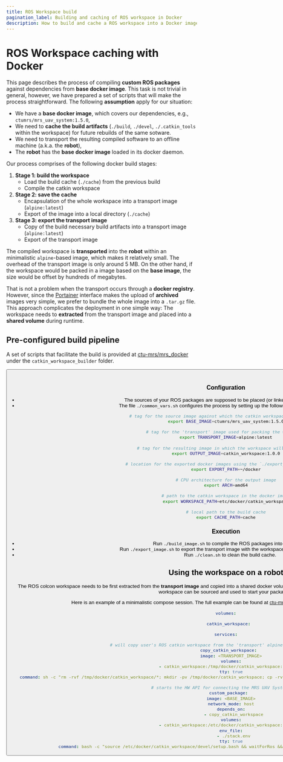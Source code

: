 ```yaml
---
title: ROS Workspace build
pagination_label: Building and caching of ROS workspace in Docker
description: How to build and cache a ROS workspace into a Docker image
---
```


# ROS Workspace caching with Docker

This page describes the process of compiling **custom ROS packages** against dependencies from **base docker image**. This task is not trivial in general, however, we have prepared a set of scripts that will make the process straightforward. The following **assumption** apply for our situation:

* We have a **base docker image**, which covers our dependencies, e.g., `ctumrs/mrs_uav_system:1.5.0`,
* We need to **cache the build artifacts** (`./build`, `./devel`, `./.catkin_tools` within the workspace) for future rebuilds of the same sotware.
* We need to transport the resulting compiled software to an offline machine (a.k.a. the **robot**),
* The **robot** has the **base docker image** loaded in its docker daemon.

Our process comprises of the following docker build stages:

1. **Stage 1: build the workspace**
    * Load the build cache (`./cache`) from the previous build
    * Compile the catkin workspace
2. **Stage 2: save the cache**
    * Encapsulation of the whole workspace into a transport image (`alpine:latest`)
    * Export of the image into a local directory (`./cache`)
3. **Stage 3: export the transport image**
    * Copy of the build necessary build artifacts into a transport image (`alpine:latest`)
    * Export of the transport image

The compiled workspace is **transported** into the **robot** within an minimalistic `alpine`-based image, which makes it relatively small. The overhead of the transport image is only around 5 MB. On the other hand, if the workspace would be packed in a image based on the **base image**, the size would be offset by hundreds of megabytes. 

That is not a problem when the transport occurs through a **docker registry**. However, since the [Portainer](../32-portainer/index.md) interface makes the upload of **archived** images very simple, we prefer to bundle the whole image into a `.tar.gz` file. This approach complicates the deployment in one simple way: The workspace needs to **extracted** from the transport image and placed into a **shared volume** during runtime.

## Pre-configured build pipeline

A set of scripts that facilitate the build is provided at [ctu-mrs/mrs_docker](https://github.com/ctu-mrs/mrs_docker) under the `catkin_workspace_builder` folder.

<Button label="🔗 ctu-mrs/mrs_docker repository" link="https://github.com/ctu-mrs/mrs_docker" block /><br />

### Configuration

* The sources of your ROS packages are supposed to be placed (or linked) into the `./src` folder.
* The file `./common_vars.sh` configures the process by setting up the following environment variables:

```bash
# tag for the source image against which the catkin workspace will be built
export BASE_IMAGE=ctumrs/mrs_uav_system:1.5.0

# tag for the 'transport' image used for packing the workspace
export TRANSPORT_IMAGE=alpine:latest

# tag for the resulting image in which the workspace will be packaged
export OUTPUT_IMAGE=catkin_workspace:1.0.0

# location for the exported docker images using the `./export_image.sh` script
export EXPORT_PATH=~/docker

# CPU architecture for the output image
export ARCH=amd64

# path to the catkin workspace in the docker image
export WORKSPACE_PATH=etc/docker/catkin_workspace

# local path to the build cache
export CACHE_PATH=cache
```

### Execution

* Run `./build_image.sh` to compile the ROS packages into the image.
* Run `./export_image.sh` to export the transport image with the workspace to the export destination.
* Run `./clean.sh` to clean the build cache.

## Using the workspace on a robot

The ROS colcon workspace needs to be first extracted from the **transport image** and copied into a shared docker volume. Then, a container can be started using the **base image** and the workspace can be sourced and used to start your packages.

Here is an example of a minimalistic compose session.
The full example can be found at [ctu-mrs/mrs_docker/compose/custom_workspace](https://github.com/ctu-mrs/mrs_docker/compose/custom_workspace)

```yaml
volumes:

  catkin_workspace:

services:

  # will copy user's ROS catkin workspace from the 'transport' alpine image to a shared volume
  copy_catkin_workspace:
    image: <TRANSPORT_IMAGE>
    volumes:
      - catkin_workspace:/tmp/docker/catkin_workspace:consistent
    tty: true
    command: sh -c "rm -rvf /tmp/docker/catkin_workspace/*; mkdir -pv /tmp/docker/catkin_workspace; cp -rv /etc/docker/catkin_workspace/* /tmp/docker/catkin_workspace/"

  # starts the HW API for connecting the MRS UAV System to PX4
  custom_package:
    image: <BASE_IMAGE>
    network_mode: host
    depends_on:
      - copy_catkin_workspace
    volumes:
      - catkin_workspace:/etc/docker/catkin_workspace:consistent
    env_file:
      - ./stack.env
    tty: true
    command: bash -c "source /etc/docker/catkin_workspace/devel/setup.bash && waitForRos && roslaunch <my_package> <my_launchfile>.launch"
```
